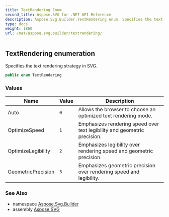 ```yaml
---
title: TextRendering Enum
second_title: Aspose.SVG for .NET API Reference
description: Aspose.Svg.Builder.TextRendering enum. Specifies the text rendering strategy in SVG
type: docs
weight: 1860
url: /net/aspose.svg.builder/textrendering/
---
```

## TextRendering enumeration

Specifies the text rendering strategy in SVG.

```csharp
public enum TextRendering
```

### Values

| Name | Value | Description |
| --- | --- | --- |
| Auto | `0` | Allows the browser to choose an optimized text rendering mode. |
| OptimizeSpeed | `1` | Emphasizes rendering speed over text legibility and geometric precision. |
| OptimizeLegibility | `2` | Emphasizes legibility over rendering speed and geometric precision. |
| GeometricPrecision | `3` | Emphasizes geometric precision over rendering speed and legibility. |

### See Also

* namespace [Aspose.Svg.Builder](../../aspose.svg.builder/)
* assembly [Aspose.SVG](../../)
